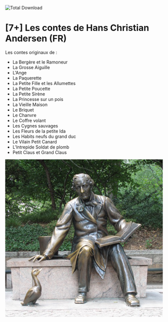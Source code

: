 ![Total Download](https://img.shields.io/github/downloads/telmi-litteratureaudio/hans-christian-andersen/total.svg)

# [7+] Les contes de Hans Christian Andersen (FR)

Les contes originaux de  :
 - La Bergère et le Ramoneur
 - La Grosse Aiguille
 - L'Ange
 - La Paquerette
 - La Petite Fille et les Allumettes
 - La Petite Poucette
 - La Petite Sirène
 - La Princesse sur un pois
 - La Vieille Maison
 - Le Briquet
 - Le Chanvre
 - Le Coffre volant
 - Les Cygnes sauvages
 - Les Fleurs de la petite Ida
 - Les Habits neufs du grand duc
 - Le Vilain Petit Canard
 - L'Intrepide Soldat de plomb
 - Petit Claus et Grand Claus

![Cover de Hans Christian Andersen](https://raw.githubusercontent.com/telmi-litteratureaudio/hans-christian-andersen/main/cover.png)
